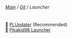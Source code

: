 ﻿###### [Main](https://git-pikakid98.github.io) / [Git](https://git-pikakid98.github.io) / Launcher
<h1></h1>

📂 [PLUpdater](https://git-pikakid98.github.io/launcher/plupdater) (Recommended)
\
📁 [Pikakid98 Launcher](https://git-pikakid98.github.io/launcher/launcher)
